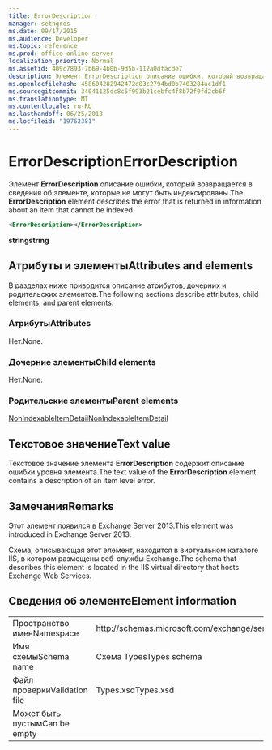 ```yaml
---
title: ErrorDescription
manager: sethgros
ms.date: 09/17/2015
ms.audience: Developer
ms.topic: reference
ms.prod: office-online-server
localization_priority: Normal
ms.assetid: 409c7893-7b69-4b0b-9d5b-112a0dfacde7
description: Элемент ErrorDescription описание ошибки, который возвращается в сведения об элементе, которые не могут быть индексированы.
ms.openlocfilehash: 458604282942472d83c2794bd0b7403284ac1df1
ms.sourcegitcommit: 34041125dc8c5f993b21cebfc4f8b72f0fd2cb6f
ms.translationtype: MT
ms.contentlocale: ru-RU
ms.lasthandoff: 06/25/2018
ms.locfileid: "19762381"
---
```

# <a name="errordescription"></a><span data-ttu-id="d575a-103">ErrorDescription</span><span class="sxs-lookup"><span data-stu-id="d575a-103">ErrorDescription</span></span>

<span data-ttu-id="d575a-104">Элемент **ErrorDescription** описание ошибки, который возвращается в сведения об элементе, которые не могут быть индексированы.</span><span class="sxs-lookup"><span data-stu-id="d575a-104">The **ErrorDescription** element describes the error that is returned in information about an item that cannot be indexed.</span></span> 
  
```XML
<ErrorDescription></ErrorDescription>
```

 <span data-ttu-id="d575a-105">**string**</span><span class="sxs-lookup"><span data-stu-id="d575a-105">**string**</span></span>
## <a name="attributes-and-elements"></a><span data-ttu-id="d575a-106">Атрибуты и элементы</span><span class="sxs-lookup"><span data-stu-id="d575a-106">Attributes and elements</span></span>

<span data-ttu-id="d575a-107">В разделах ниже приводится описание атрибутов, дочерних и родительских элементов.</span><span class="sxs-lookup"><span data-stu-id="d575a-107">The following sections describe attributes, child elements, and parent elements.</span></span>
  
### <a name="attributes"></a><span data-ttu-id="d575a-108">Атрибуты</span><span class="sxs-lookup"><span data-stu-id="d575a-108">Attributes</span></span>

<span data-ttu-id="d575a-109">Нет.</span><span class="sxs-lookup"><span data-stu-id="d575a-109">None.</span></span>
  
### <a name="child-elements"></a><span data-ttu-id="d575a-110">Дочерние элементы</span><span class="sxs-lookup"><span data-stu-id="d575a-110">Child elements</span></span>

<span data-ttu-id="d575a-111">Нет.</span><span class="sxs-lookup"><span data-stu-id="d575a-111">None.</span></span>
  
### <a name="parent-elements"></a><span data-ttu-id="d575a-112">Родительские элементы</span><span class="sxs-lookup"><span data-stu-id="d575a-112">Parent elements</span></span>

[<span data-ttu-id="d575a-113">NonIndexableItemDetail</span><span class="sxs-lookup"><span data-stu-id="d575a-113">NonIndexableItemDetail</span></span>](nonindexableitemdetail.md)
  
## <a name="text-value"></a><span data-ttu-id="d575a-114">Текстовое значение</span><span class="sxs-lookup"><span data-stu-id="d575a-114">Text value</span></span>

<span data-ttu-id="d575a-115">Текстовое значение элемента **ErrorDescription** содержит описание ошибки уровня элемента.</span><span class="sxs-lookup"><span data-stu-id="d575a-115">The text value of the **ErrorDescription** element contains a description of an item level error.</span></span> 
  
## <a name="remarks"></a><span data-ttu-id="d575a-116">Замечания</span><span class="sxs-lookup"><span data-stu-id="d575a-116">Remarks</span></span>

<span data-ttu-id="d575a-117">Этот элемент появился в Exchange Server 2013.</span><span class="sxs-lookup"><span data-stu-id="d575a-117">This element was introduced in Exchange Server 2013.</span></span>
  
<span data-ttu-id="d575a-118">Схема, описывающая этот элемент, находится в виртуальном каталоге IIS, в котором размещены веб-службы Exchange.</span><span class="sxs-lookup"><span data-stu-id="d575a-118">The schema that describes this element is located in the IIS virtual directory that hosts Exchange Web Services.</span></span>
  
## <a name="element-information"></a><span data-ttu-id="d575a-119">Сведения об элементе</span><span class="sxs-lookup"><span data-stu-id="d575a-119">Element information</span></span>

|||
|:-----|:-----|
|<span data-ttu-id="d575a-120">Пространство имен</span><span class="sxs-lookup"><span data-stu-id="d575a-120">Namespace</span></span>  <br/> |http://schemas.microsoft.com/exchange/services/2006/types  <br/> |
|<span data-ttu-id="d575a-121">Имя схемы</span><span class="sxs-lookup"><span data-stu-id="d575a-121">Schema name</span></span>  <br/> |<span data-ttu-id="d575a-122">Схема Types</span><span class="sxs-lookup"><span data-stu-id="d575a-122">Types schema</span></span>  <br/> |
|<span data-ttu-id="d575a-123">Файл проверки</span><span class="sxs-lookup"><span data-stu-id="d575a-123">Validation file</span></span>  <br/> |<span data-ttu-id="d575a-124">Types.xsd</span><span class="sxs-lookup"><span data-stu-id="d575a-124">Types.xsd</span></span>  <br/> |
|<span data-ttu-id="d575a-125">Может быть пустым</span><span class="sxs-lookup"><span data-stu-id="d575a-125">Can be empty</span></span>  <br/> ||
   


